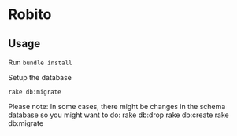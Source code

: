 # Robito

## Usage


Run `bundle install`

Setup the database

    rake db:migrate

Please note: In some cases, there might be changes in the schema database so you might want to do:
    rake db:drop
    rake db:create
    rake db:migrate
